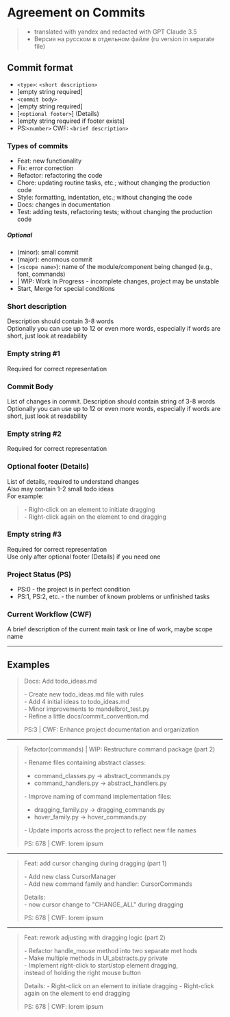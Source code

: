    # Agreement on Commits

> - translated with yandex and redacted with GPT Claude 3.5 
> - Версия на русском в отдельном файле (ru version in separate file)

   ## Commit format
 - `<type>`: `<short description>`
 - [empty string required]
 - `<commit body>`
 - [empty string required]
 - [`<optional footer>`] (Details)
 - [empty string required if footer exists]
 - PS:`<number>` CWF: `<brief description>`

  ### Types of commits
   - Feat: new functionality
   - Fix: error correction
   - Refactor: refactoring the code
   - Chore: updating routine tasks, etc.; without changing the production code
   - Style: formatting, indentation, etc.; without changing the code
   - Docs: changes in documentation
   - Test: adding tests, refactoring tests; without changing the production code

##### Optional
   - (minor): small commit
   - (major): enormous commit
   - (`<scope name>`): name of the module/component being changed (e.g., font, commands)
   - | WIP: Work In Progress - incomplete changes, project may be unstable
   - Start, Merge for special conditions

  ### Short description
   Description should contain 3-8 words  
   Optionally you can use up to 12 or even more words, especially if words are short, just look at readability

  ### Empty string #1
   Required for correct representation

  ### Commit Body
   List of changes in commit.
   Description should contain string of 3-8 words
   Optionally you can use up to 12 or even more words, especially if words are short, just look at readability

  ### Empty string #2
   Required for correct representation

  ### Optional footer (Details)

   List of details, required to understand changes   
   Also may contain 1-2 small todo ideas  
   For example:
> &#45; Right-click on an element to initiate dragging  
> &#45; Right-click again on the element to end dragging  

  ### Empty string #3
   Required for correct representation  
   Use only after optional footer (Details) if you need one

  ### Project Status (PS)
   - PS:0 - the project is in perfect condition
   - PS:1, PS:2, etc. - the number of known problems or unfinished tasks

  ### Current Workflow (CWF)
A brief description of the current main task or line of work, maybe scope name

---

## Examples

> Docs: Add todo_ideas.md
>
> &#45; Create new todo_ideas.md file with rules  
> &#45; Add 4 initial ideas to todo_ideas.md  
> &#45; Minor improvements to mandelbrot_test.py  
> &#45; Refine a little docs/commit_convention.md  
> 
> PS:3 | CWF: Enhance project documentation and organization

---

> Refactor(commands) | WIP: Restructure command package (part 2)
> 
> &#45; Rename files containing abstract classes:  
>   - command_classes.py -> abstract_commands.py  
>   - command_handlers.py -> abstract_handlers.py  
>
> &#45; Improve naming of command implementation files:  
>   - dragging_family.py -> dragging_commands.py  
>   - hover_family.py -> hover_commands.py  
> 
> &#45; Update imports across the project to reflect new file names
> 
> PS: 678 | CWF: lorem ipsum

---

> Feat: add cursor changing during dragging (part 1)
> 
> &#45; Add new class CursorManager  
> &#45; Add new command family and handler: CursorCommands  
> 
> Details:  
> &#45; now cursor change to "CHANGE_ALL" during dragging  
> 
> PS: 678 | CWF: lorem ipsum

---

> Feat: rework adjusting with dragging logic (part 2)
>  
> &#45; Refactor handle_mouse method into two separate met hods  
> &#45; Make multiple methods in UI_abstracts.py private  
> &#45; Implement right-click to start/stop element dragging,  
> instead of holding the right mouse button
> 
> Details:
> &#45; Right-click on an element to initiate dragging
> &#45; Right-click again on the element to end dragging  
> 
> PS: 678 | CWF: lorem ipsum